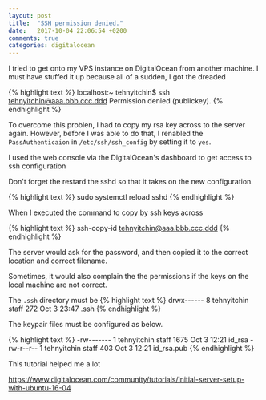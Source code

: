 ```yaml
---
layout: post
title:  "SSH permission denied."
date:   2017-10-04 22:06:54 +0200
comments: true
categories: digitalocean
---
```


I tried to get onto my VPS instance on DigitalOcean from another machine. I must have stuffed it up because all of a sudden, I got the dreaded 

{% highlight text %}
localhost:~ tehnyitchin$ ssh tehnyitchin@aaa.bbb.ccc.ddd
Permission denied (publickey).
{% endhighlight %}

To overcome this problen, I had to copy my rsa key across to the server again. However, before I was able to do that, I renabled the `PassAuthenticaion` in `/etc/ssh/ssh_config` by setting it to `yes`.

I used the web console via the DigitalOcean's dashboard to get access to ssh configuration  

Don't forget the restard the sshd so that it takes on the new configuration.

{% highlight text %}
sudo systemctl reload sshd
{% endhighlight %}

When I executed the command to copy by ssh keys across

{% highlight text %}
ssh-copy-id tehnyitchin@aaa.bbb.ccc.ddd
{% endhighlight %}

The server would ask for the password, and then copied it to the correct location and correct filename.

Sometimes, it would also complain the the permissions if the keys on the local machine are not correct. 

The `.ssh` directory must be 
{% highlight text %}
drwx------    8 tehnyitchin  staff     272 Oct  3 23:47 .ssh
{% endhighlight %}


The keypair files must be configured as below.

{% highlight text %}
-rw-------   1 tehnyitchin  staff  1675 Oct  3 12:21 id_rsa
-rw-r--r--   1 tehnyitchin  staff   403 Oct  3 12:21 id_rsa.pub
{% endhighlight %}

This tutorial helped me a lot

https://www.digitalocean.com/community/tutorials/initial-server-setup-with-ubuntu-16-04

